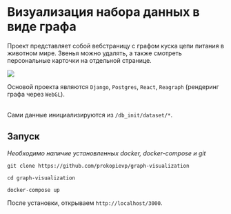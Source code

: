 # Визуализация набора данных в виде графа

Проект представляет собой вебстраницу с графом куска цепи питания в животном мире. Звенья можно удалять, а также смотреть персональные карточки на отдельной странице.

<img src="https://github.com/prokopievp/graph-visualization/raw/main/readme_image/sec.png"/>
<br/>

Основой проекта являются `Django`, `Postgres`, `React`, `Reagraph` (рендеринг графа через `WebGL`). 
<br/>
<br/>

Сами данные инициализируются из `/db_init/dataset/*`.

## Запуск

*Необходимо наличие установленных docker, docker-compose и git*
```
git clone https://github.com/prokopievp/graph-visualization

cd graph-visualization

docker-compose up
```

После установки, открываем `http://localhost/3000`.
